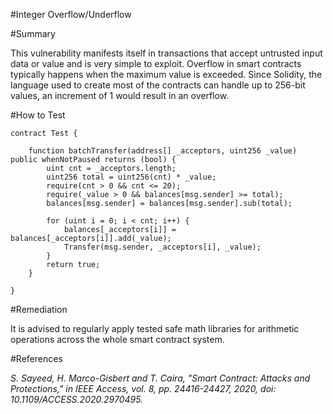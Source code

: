 #Integer Overflow/Underflow

#Summary

This vulnerability manifests itself in transactions that accept untrusted input data or value and is very simple to exploit. Overflow in smart contracts typically happens when the maximum value is exceeded. Since Solidity, the language used to create most of the contracts can handle up to 256-bit values, an increment of 1 would result in an overflow. 

#How to Test

```sol
contract Test {

    function batchTransfer(address[] _acceptors, uint256 _value) public whenNotPaused returns (bool) {
        uint cnt = _acceptors.length;
        uint256 total = uint256(cnt) * _value;
        require(cnt > 0 && cnt <= 20);
        require(_value > 0 && balances[msg.sender] >= total);
        balances[msg.sender] = balances[msg.sender].sub(total);

        for (uint i = 0; i < cnt; i++) {
            balances[_acceptors[i]] = balances[_acceptors[i]].add(_value);
            Transfer(msg.sender, _acceptors[i], _value);
        }
        return true;
    }

}   
```

#Remediation

It is advised to regularly apply tested safe math libraries for arithmetic operations across the whole smart contract system.

#References

*S. Sayeed, H. Marco-Gisbert and T. Caira, "Smart Contract: Attacks and Protections," in IEEE Access, vol. 8, pp. 24416-24427, 2020, doi: 10.1109/ACCESS.2020.2970495.*